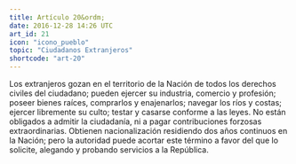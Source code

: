 ```yaml
---
title: Artículo 20&ordm;
date: 2016-12-28 14:26 UTC
art_id: 21
icon: "icono_pueblo"
topic: "Ciudadanos Extranjeros"
shortcode: "art-20"
---
```


Los extranjeros gozan en el territorio de la Nación de todos los derechos civiles del ciudadano; pueden ejercer su industria, comercio y profesión; poseer bienes raíces, comprarlos y enajenarlos; navegar los ríos y costas; ejercer libremente su culto; testar y casarse conforme a las leyes. No están obligados a admitir la ciudadanía, ni a pagar contribuciones forzosas extraordinarias. Obtienen nacionalización residiendo dos años continuos en la Nación; pero la autoridad puede acortar este término a favor del que lo solicite, alegando y probando servicios a la República.
